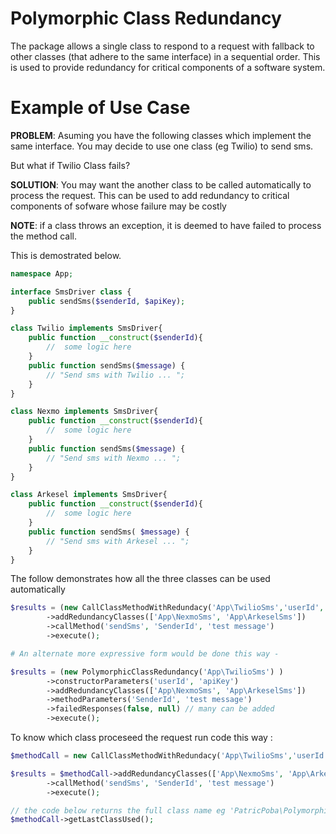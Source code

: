 # Polymorphic Class Redundancy
The package allows a single class to respond to a request with fallback to other classes (that adhere to the same interface)  in a sequential order.
This is used to provide redundancy for critical components of a software system.


# Example of Use Case
**PROBLEM**: Asuming you have the following classes which implement the same interface.
You may decide to use one class (eg Twilio) to send sms. 

But what if Twilio Class fails?

**SOLUTION**: You may want the another class to be called automatically to process the request.
This can be used to add redundancy to critical components of sofware whose failure may be costly

**NOTE**: if a class throws an exception, it is deemed to have failed to process the method call.

This is demostrated below.
```php
namespace App;

interface SmsDriver class {
    public sendSms($senderId, $apiKey);
}

class Twilio implements SmsDriver{
    public function __construct($senderId){  
        //  some logic here
    }
    public function sendSms($message) { 
        // "Send sms with Twilio ... ";  
    }
}

class Nexmo implements SmsDriver{
    public function __construct($senderId){  
        //  some logic here
    }
    public function sendSms($message) { 
        // "Send sms with Nexmo ... ";  
    }
}

class Arkesel implements SmsDriver{
    public function __construct($senderId){ 
        //  some logic here
    }
    public function sendSms( $message) { 
        // "Send sms with Arkesel ... ";  
    }
}
```

The follow demonstrates how all the three classes can be used automatically
```php
$results = (new CallClassMethodWithRedundacy('App\TwilioSms','userId', 'apiKey' )) 
        ->addRedundancyClasses(['App\NexmoSms', 'App\ArkeselSms'])
        ->callMethod('sendSms', 'SenderId', 'test message')   
        ->execute();

# An alternate more expressive form would be done this way -

$results = (new PolymorphicClassRedundancy('App\TwilioSms') ) 
        ->constructorParameters('userId', 'apiKey')
        ->addRedundancyClasses(['App\NexmoSms', 'App\ArkeselSms']) 
        ->methodParameters('SenderId', 'test message') 
        ->failedResponses(false, null) // many can be added
        ->execute();
```


To know which class proceseed the request run code this way : 
```php
$methodCall = new CallClassMethodWithRedundacy('App\TwilioSms','userId', 'apiKey' );

$results = $methodCall->addRedundancyClasses(['App\NexmoSms', 'App\ArkeselSms'])
        ->callMethod('sendSms', 'SenderId', 'test message')   
        ->execute();

// the code below returns the full class name eg 'PatricPoba\PolymorphicClassRedundancy\App\Twilio'
$methodCall->getLastClassUsed(); 
```
 